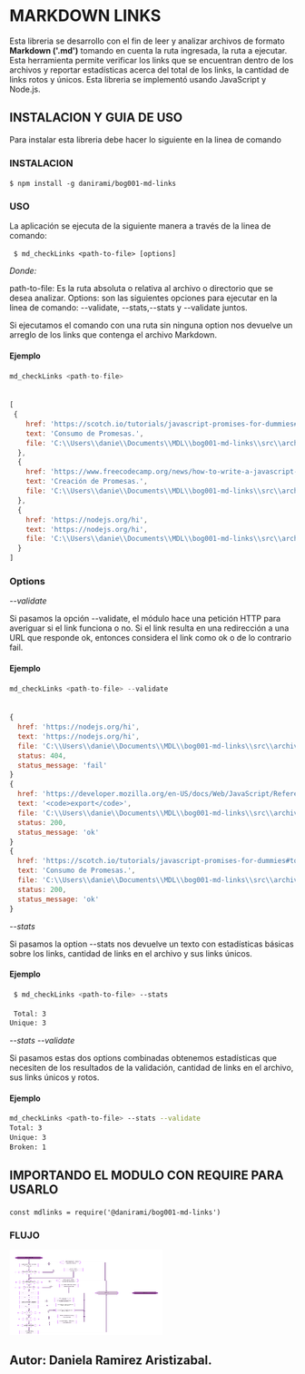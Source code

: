 #  MARKDOWN LINKS 
Esta libreria  se desarrollo con el fin de leer y analizar archivos de formato **Markdown ('.md')** tomando en cuenta la ruta ingresada, la ruta a ejecutar. Esta herramienta permite verificar los links que se encuentran dentro de los archivos y reportar estadísticas acerca del total de los links, la cantidad de links rotos y únicos. Esta libreria se implementó usando JavaScript y Node.js.
 

##  INSTALACION Y GUIA DE USO

Para instalar esta libreria debe hacer lo siguiente en la linea de comando 

### INSTALACION

`$ npm install -g danirami/bog001-md-links`


### USO

La aplicación se ejecuta de la siguiente manera a través de la linea de comando:


 ` $ md_checkLinks <path-to-file> [options]`



_Donde:_

path-to-file: Es la ruta absoluta o relativa al archivo o directorio que se desea analizar.
Options: son las siguientes opciones para ejecutar en la linea de comando: --validate, --stats,--stats y --validate juntos.

Si ejecutamos el comando  con una ruta sin ninguna option nos devuelve un arreglo de los links que contenga el archivo Markdown.

 
#### Ejemplo

```js
md_checkLinks <path-to-file>


[
 {
    href: 'https://scotch.io/tutorials/javascript-promises-for-dummies#toc-consuming-promises',
    text: 'Consumo de Promesas.',
    file: 'C:\\Users\\danie\\Documents\\MDL\\bog001-md-links\\src\\archivo.md'
  },
  {
    href: 'https://www.freecodecamp.org/news/how-to-write-a-javascript-promise-4ed8d44292b8/',
    text: 'Creación de Promesas.',
    file: 'C:\\Users\\danie\\Documents\\MDL\\bog001-md-links\\src\\archivo.md'
  },
  {
    href: 'https://nodejs.org/hi',
    text: 'https://nodejs.org/hi',
    file: 'C:\\Users\\danie\\Documents\\MDL\\bog001-md-links\\src\\archivo.md'
  }
]
```

### Options


_--validate_

Si pasamos la opción --validate, el módulo hace una petición HTTP para averiguar si el link funciona o no. Si el link resulta en una redirección a una URL que responde ok, entonces considera el link como ok o de lo contrario fail.


#### Ejemplo

```js
md_checkLinks <path-to-file> --validate

 
{
  href: 'https://nodejs.org/hi',
  text: 'https://nodejs.org/hi',
  file: 'C:\\Users\\danie\\Documents\\MDL\\bog001-md-links\\src\\archivo.md',
  status: 404,
  status_message: 'fail'
}
{
  href: 'https://developer.mozilla.org/en-US/docs/Web/JavaScript/Reference/Statements/export/',
  text: '<code>export</code>',
  file: 'C:\\Users\\danie\\Documents\\MDL\\bog001-md-links\\src\\archivo.md',
  status: 200,
  status_message: 'ok'
}
{
  href: 'https://scotch.io/tutorials/javascript-promises-for-dummies#toc-consuming-promises',
  text: 'Consumo de Promesas.',
  file: 'C:\\Users\\danie\\Documents\\MDL\\bog001-md-links\\src\\archivo.md',
  status: 200,
  status_message: 'ok'
}
```

 _--stats_

Si pasamos la option --stats nos devuelve un texto con estadísticas básicas sobre los links, cantidad de links en el archivo y sus links únicos.


#### Ejemplo

```sh
 $ md_checkLinks <path-to-file> --stats

 Total: 3
Unique: 3 
```


_--stats --validate_

Si pasamos estas dos options combinadas obtenemos  estadísticas que necesiten de los resultados de la validación, cantidad de links en el archivo, sus links únicos y rotos.


#### Ejemplo

```sh
md_checkLinks <path-to-file> --stats --validate
Total: 3
Unique: 3
Broken: 1
```


## IMPORTANDO EL  MODULO  CON  REQUIRE  PARA USARLO


`const mdlinks = require('@danirami/bog001-md-links')`


### FLUJO 

<img width='270' height='150' src='img/flujo.png' alt='diagrama'>
 


## Autor: Daniela Ramirez  Aristizabal.